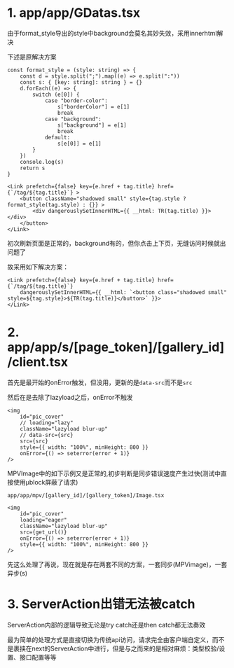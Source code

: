 # 1. app/app/GDatas.tsx

由于format_style导出的style中background会莫名其妙失效，采用innerhtml解决

下述是原解决方案

```tsx
const format_style = (style: string) => {
    const d = style.split(";").map((e) => e.split(":"))
    const s: { [key: string]: string } = {}
    d.forEach((e) => {
        switch (e[0]) {
            case "border-color":
                s["borderColor"] = e[1]
                break
            case "background":
                s["background"] = e[1]
                break
            default:
                s[e[0]] = e[1]
        }
    })
    console.log(s)
    return s
}

<Link prefetch={false} key={e.href + tag.title} href={`/tag/${tag.title}`} >
    <button className="shadowed small" style={tag.style ? format_style(tag.style) : {}} >
        <div dangerouslySetInnerHTML={{ __html: TR(tag.title) }}></div>
    </button>
</Link>
```
初次刷新页面是正常的，background有的，但你点击上下页，无缝访问时候就出问题了

故采用如下解决方案：

```tsx
<Link prefetch={false} key={e.href + tag.title} href={`/tag/${tag.title}`}
    dangerouslySetInnerHTML={{ __html: `<button class="shadowed small" style=${tag.style}>${TR(tag.title)}</button>` }}>
</Link>
```

# 2. app/app/s/[page_token]/[gallery_id]/client.tsx

首先是最开始的onError触发，但没用，更新的是`data-src`而不是`src`

然后在是去除了lazyload之后，onError不触发

```tsx
<img
    id="pic_cover"
    // loading="lazy"
    className="lazyload blur-up"
    // data-src={src}
    src={src}
    style={{ width: "100%", minHeight: 800 }}
    onError={() => seterror(error + 1)}
/>
```

MPVImage中的如下示例又是正常的,初步判断是同步错误速度产生过快(测试中直接使用μblock屏蔽了请求)

`app/app/mpv/[gallery_id]/[gallery_token]/Image.tsx`

```tsx
<img
    id="pic_cover"
    loading="eager"
    className="lazyload blur-up"
    src={get_url()}
    onError={() => seterror(error + 1)}
    style={{ width: "100%", minHeight: 800 }}
/>
```

先这么处理了再说，现在就是存在两套不同的方案，一套同步(MPVimage)，一套异步(s)

# 3. ServerAction出错无法被catch

ServerAction内部的逻辑导致无论是try catch还是then catch都无法奏效

最为简单的处理方式是直接切换为传统api访问，请求完全由客户端自定义，而不是裹挟在next的ServerAction中进行，但是与之而来的是相对麻烦：类型校验/设置、接口配置等等
